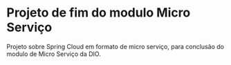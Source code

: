 # Projeto de fim do modulo Micro Serviço

Projeto sobre Spring Cloud em formato de micro serviço, para conclusão do modulo de Micro Serviço da DIO.